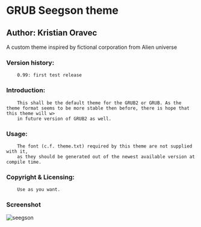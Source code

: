 # GRUB Seegson theme
## Author: Kristian Oravec
A custom theme inspired by fictional corporation from Alien universe

### Version history:

        0.99: first test release

### Introduction:

        This shall be the default theme for the GRUB2 or GRUB. As the theme format seems to be more stable then before, there is hope that this theme will w>
        in future version of GRUB2 as well.

### Usage:

        The font (c.f. theme.txt) required by this theme are not supplied with it,
        as they should be generated out of the newest available version at compile time.

### Copyright & Licensing:

        Use as you want.

### Screenshot
![seegson](https://github.com/user-attachments/assets/38a0c6be-ca7e-4e30-9de2-e139cfb378a6)
